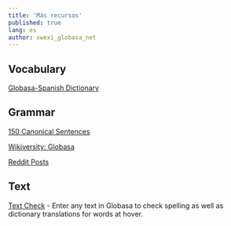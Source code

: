 ```yaml
---
title: 'Más recursos'
published: true
lang: es
author: xwexi_globasa_net
---
```


## Vocabulary

[Globasa-Spanish Dictionary](./05.max-resurso.dict.default.spa.md)

## Grammar

[150 Canonical Sentences](./05.max-resurso.sentences.default.eng.md)

[Wikiversity: Globasa](https://en.wikiversity.org/wiki/Globasa)

[Reddit Posts](./05.max-resurso.reddit.default.eng.md)

## Text

[Text Check](https://conlang-checker.vercel.app/) - Enter any text in Globasa to check spelling as well as dictionary translations for words at hover. 
